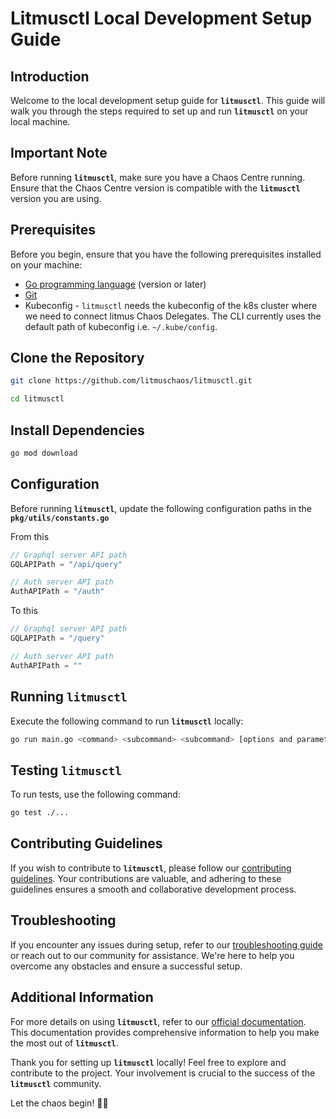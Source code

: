 # Litmusctl Local Development Setup Guide

## Introduction

Welcome to the local development setup guide for **`litmusctl`**. This guide will walk you through the steps required to set up and run **`litmusctl`** on your local machine.

## Important Note

Before running **`litmusctl`**, make sure you have a Chaos Centre running. Ensure that the Chaos Centre version is compatible with the **`litmusctl`** version you are using.

## Prerequisites

Before you begin, ensure that you have the following prerequisites installed on your machine:

- [Go programming language](https://golang.org/doc/install) (version or later)
- [Git](https://git-scm.com/book/en/v2/Getting-Started-Installing-Git)
- Kubeconfig - `litmusctl` needs the kubeconfig of the k8s cluster where we need to connect litmus Chaos Delegates. The CLI currently uses the default path of kubeconfig i.e. `~/.kube/config`.

## Clone the Repository

```bash
git clone https://github.com/litmuschaos/litmusctl.git

cd litmusctl
```

## **Install Dependencies**

```bash
go mod download
```

## **Configuration**

Before running **`litmusctl`**, update the following configuration paths in the **`pkg/utils/constants.go`**

From this

```go
// Graphql server API path
GQLAPIPath = "/api/query"

// Auth server API path
AuthAPIPath = "/auth"
```

To this

```go
// Graphql server API path
GQLAPIPath = "/query"

// Auth server API path
AuthAPIPath = ""
```

## **Running `litmusctl`**

Execute the following command to run **`litmusctl`** locally:

```bash
go run main.go <command> <subcommand> <subcommand> [options and parameters]
```

## **Testing `litmusctl`**

To run tests, use the following command:

```bash
go test ./...
```

## **Contributing Guidelines**

If you wish to contribute to **`litmusctl`**, please follow our [contributing guidelines](https://github.com/litmuschaos/litmus/blob/master/CONTRIBUTING.md). Your contributions are valuable, and adhering to these guidelines ensures a smooth and collaborative development process.

## **Troubleshooting**

If you encounter any issues during setup, refer to our [troubleshooting guide](https://docs.litmuschaos.io/docs/troubleshooting) or reach out to our community for assistance. We're here to help you overcome any obstacles and ensure a successful setup.

## **Additional Information**

For more details on using **`litmusctl`**, refer to our [official documentation](https://docs.litmuschaos.io/). This documentation provides comprehensive information to help you make the most out of **`litmusctl`**.

Thank you for setting up **`litmusctl`** locally! Feel free to explore and contribute to the project. Your involvement is crucial to the success of the **`litmusctl`** community.

Let the chaos begin! 🚀🔥
